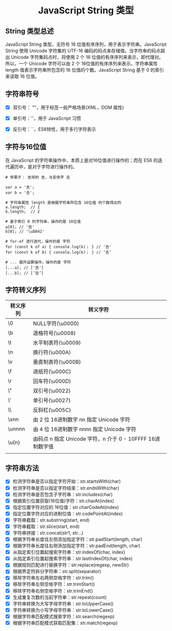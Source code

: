 <h1 align="center">JavaScript String 类型</h1>



## String 类型总述

JavaScript String 类型，无符号 16 位值有序序列，用于表示字符串。JavaScript String 使用 Unicode 字符集的 UTF-16 编码的码点来存储值。当字符串的码点超出 Unicode 字符集码点时，将使用 2 个 16  位值的有序序列来表示，即代理对。所以，一个 Unicode 字符可以由 2 个 16位值的有序序列来表示。字符串属性 length 值表示字符串所包含的 16 位值的个数。JavaScript String 基于 0 的索引来读取 16 位值。



## 字符串符号

- [x] 双引号： ""，用于标签一般严格场景(XML，DOM 属性)
- [x] 单引号：''，用于 JavaScript 习惯
- [x] 反引号：``，ES6特性，用于多行字符表示



## 字符与16位值

在 JavaScript 的字符串操作中，本质上是对16位值进行操作的；而在 ES6 的迭代遍历中，是对于字符进行操作的。

```nginx
# 举栗子： 吉祥的 吉，与变体字 𠮷

var a = '吉';
var b = '𠮷';

# 字符串属性 length 是根据字符串所包含 16位值 的个数得出的 
a.length;  // 1
b.length;  // 2

# 基于索引 0 的字符串，操作的是 16位值
a[0]; // '吉'
b[0]; // '\uD842'

# for-of 进行迭代，操作的是 字符
for (const k of a) { console.log(k)； } // '吉'
for (const k of b) { console.log(k)； } // ‘𠮷’

# ... 展开运算操作，操作的是 字符
[...a]; // ['吉']
[...b]; // [‘𠮷’]
```



## 字符转义序列

| 转义序列 | 转义字符                                                   |
| -------- | ---------------------------------------------------------- |
| \0       | NULL字符(\u0000)                                           |
| \b       | 退格符号(\u0008)                                           |
| \t       | 水平制表符(\u0009)                                         |
| \n       | 换行符(\u000A)                                             |
| \v       | 垂直制表符(\u000B)                                         |
| \f       | 进纸符(\u000C)                                             |
| \r       | 回车符(\u000D)                                             |
| \\"      | 双引号(\u0022)                                             |
| \\'      | 单引号(\u0027)                                             |
| \\\      | 反斜杠(\u005C)                                             |
| \xnn     | 由 2 位 16进制数字 nn 指定 Unicode 字符                    |
| \unnnn   | 由 4 位 16进制数字 nnnn 指定 Unicode 字符                  |
| \u{n}    | 由码点 n 指定 Unicode 字符，n 介于 0 - 10FFFF 16进制数字值 |
|          |                                                            |



## 字符串方法

- [x] 检测字符串是否以指定字符开始：str.startsWith(char)
- [x] 检测字符串是否以指定字符结束：str.endsWith(char)
- [x] 检测字符串是否包含子字符串：str.includes(char)
- [x] 根据索引位置获取(16位值)字符：str.charAt(index)
- [x] 指定位置字符对应的 16位值：str.charCodeAt(index)
- [x] 指定位置字符对应的进制位值：str.codePointAt(index)
- [x] 字符串截取：str.substring(start, end)
- [x] 字符串截取：str.slice(start, end)
- [x] 字符串拼接：str.concat(str1, str...)
- [x] 根据字符串长度往左侧添加指定字符：str.padStart(length, char)
- [x] 根据字符串长度往右侧添加指定字符：str.padEnd(length, char)
- [x] 从指定索引位置起搜索字符串：str.indexOf(char, index)
- [x] 从指定索引位置起搜素字符串：str.lastIndexOf(char, index)
- [x] 根据规则匹配进行替换字符：str.replace(regexp, newStr)
- [x] 根据界定符拆分字符串：str.split(separator)
- [x] 移除字符串左右两侧空格字符：str.trim()
- [x] 移除字符串左侧空格字符：str.trimStart()
- [x] 移除字符串右侧空格字符：str.trimEnd()
- [x] 生成重复次数的当前字符串：str.repeat(count)
- [x] 字符串转换为大写字母字符串：str.toUpperCase()
- [x] 字符串转换为小写字母字符串：str.toLowerCase()
- [x] 根据字符串匹配模式搜索字符：str.search(regexp)
- [x] 根据字符串匹配模式获取匹配集：str.match(regexp)